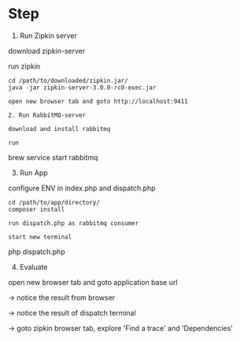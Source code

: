 # Step
1. Run Zipkin server

download zipkin-server

run zipkin
```
cd /path/to/downloaded/zipkin.jar/
java -jar zipkin-server-3.0.0-rc0-exec.jar

open new browser tab and goto http://localhost:9411

2. Run RabbitMQ-server

download and install rabbitmq

run
```
brew service start rabbitmq


3. Run App

configure ENV in index.php and dispatch.php
```
cd /path/to/app/directory/
composer install

run dispatch.php as rabbitmq consumer

start new terminal
```
php dispatch.php

4. Evaluate

open new browser tab and goto application base url

-> notice the result from browser 

-> notice the result of dispatch terminal

-> goto zipkin browser tab, explore 'Find a trace' and 'Dependencies'
